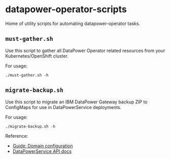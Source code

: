 # datapower-operator-scripts

Home of utility scripts for automating datapower-operator tasks.

## `must-gather.sh`

Use this script to gather all DataPower Operator related resources from your Kubernetes/OpenShift cluster.

For usage:
```
./must-gather.sh -h
```

## `migrate-backup.sh`

Use this script to migrate an IBM DataPower Gateway backup ZIP to ConfigMaps for use in DataPowerService deployments.

For usage:

```
./migrate-backup.sh -h
```

Reference:

- [Guide: Domain configuration](https://ibm.github.io/datapower-operator-doc/guides/domain-configuration)
- [DataPowerService API docs](https://ibm.github.io/datapower-operator-doc/apis/datapowerservice/v1beta3)
